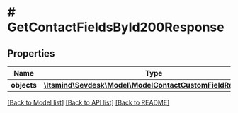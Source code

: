 # # GetContactFieldsById200Response

## Properties

Name | Type | Description | Notes
------------ | ------------- | ------------- | -------------
**objects** | [**\Itsmind\Sevdesk\Model\ModelContactCustomFieldResponse[]**](ModelContactCustomFieldResponse.md) |  | [optional]

[[Back to Model list]](../../README.md#models) [[Back to API list]](../../README.md#endpoints) [[Back to README]](../../README.md)
